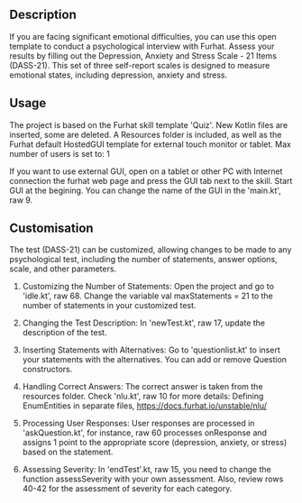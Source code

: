 ## Description
If you are facing significant emotional difficulties, you can use this open template to conduct a psychological interview with Furhat. Assess your results by filling out the Depression, Anxiety and Stress Scale - 21 Items (DASS-21). This set of three self-report scales is designed to measure emotional states, including depression, anxiety and stress.


## Usage
The project is based on the Furhat skill template 'Quiz'. New Kotlin files are inserted, some are deleted. A Resources folder is included, as well as the Furhat default HostedGUI template for external touch monitor or tablet.
Max number of users is set to: 1

If you want to use external GUI, open on a tablet or other PC with Internet connection the furhat web page and press the GUI tab next to the skill. Start GUI at the begining.
You can change the name of the GUI in the 'main.kt', raw 9.

## Customisation
The test (DASS-21) can be customized, allowing changes to be made to any psychological test, including the number of statements, answer options, scale, and other parameters.

1. Customizing the Number of Statements:
Open the project and go to 'idle.kt', raw 68.
Change the variable val maxStatements = 21 to the number of statements in your customized test.

2. Changing the Test Description:
In 'newTest.kt', raw 17, update the description of the test.

3. Inserting Statements with Alternatives:
Go to 'questionlist.kt' to insert your statements with the alternatives. You can add or remove Question constructors.

4. Handling Correct Answers:
The correct answer is taken from the resources folder. Check 'nlu.kt', raw 10 for more details: Defining EnumEntities in separate files, https://docs.furhat.io/unstable/nlu/

5. Processing User Responses:
User responses are processed in 'askQuestion.kt', for instance, raw 60 processes onResponse<one> and assigns 1 point to the appropriate score (depression, anxiety, or stress) based on the statement.

6. Assessing Severity:
In 'endTest'.kt, raw 15, you need to change the function assessSeverity with your own assessment. Also, review rows 40-42 for the assessment of severity for each category.

